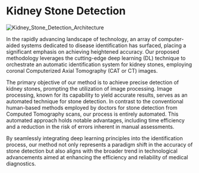 # Kidney Stone Detection

![Kidney_Stone_Detection_Architecture](https://github.com/bhutani2002/Kidney_Stone_Detection/assets/84590758/02581f85-bce5-4ae1-94fd-13f81ddd4bca)

In the rapidly advancing landscape of technology, an array of computer-aided systems dedicated to disease identification has surfaced, placing a significant emphasis on achieving heightened accuracy. Our proposed methodology leverages the cutting-edge deep learning (DL) technique to orchestrate an automatic identification system for kidney stones, employing coronal Computerized Axial Tomography (CAT or CT) images.

The primary objective of our method is to achieve precise detection of kidney stones, prompting the utilization of image processing. Image processing, known for its capability to yield accurate results, serves as an automated technique for stone detection. In contrast to the conventional human-based methods employed by doctors for stone detection from Computed Tomography scans, our process is entirely automated. This automated approach holds notable advantages, including time efficiency and a reduction in the risk of errors inherent in manual assessments.

By seamlessly integrating deep learning principles into the identification process, our method not only represents a paradigm shift in the accuracy of stone detection but also aligns with the broader trend in technological advancements aimed at enhancing the efficiency and reliability of medical diagnostics.

